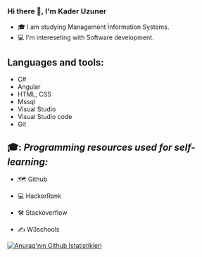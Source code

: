 ### Hi there 👋, I'm Kader Uzuner
* 🎓 I am studying Management İnformation Systems.
* 💻 I'm intereseting with Software development.

## Languages and tools:
* C#
* Angular
* HTML, CSS
* Mssql
* Visual Studio
* Visual Studio code
* Git

## 🎓: *Programming resources used for self-learning:*

* 🗺️ Github

* 💻 HackerRank

* 🛠️ Stackoverflow

* ✍️ W3schools




[![Anurag'nın Github İstatistikleri](https://github-readme-stats.vercel.app/api?username=kaderuzuner)](https://github.com/anuraghazra/github-readme-stats)
